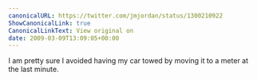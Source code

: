 ```yaml
---
canonicalURL: https://twitter.com/jmjordan/status/1300210922
ShowCanonicalLink: true
CanonicalLinkText: View original on
date: 2009-03-09T13:09:05+00:00
---
```

I am pretty sure I avoided having my car towed by moving it to a meter at the last minute.